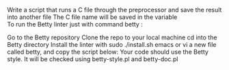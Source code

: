 Write a script that runs a C file through the preprocessor and save the result into another file    The C file name will be saved in the variable  
To run the Betty linter just with command betty <filename>:

Go to the Betty repository
Clone the repo to your local machine
cd into the Betty directory
Install the linter with sudo ./install.sh
emacs or vi a new file called betty, and copy the script below:
Your code should use the Betty style. It will be checked using betty-style.pl and betty-doc.pl

